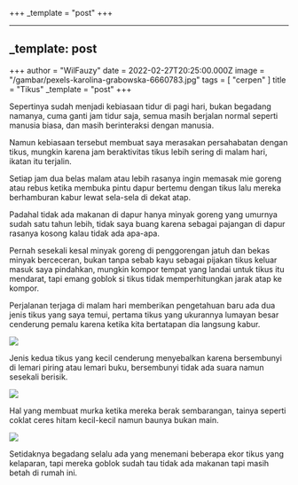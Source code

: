 +++
_template = "post"
+++


---
_template: post
---

+++
author = "WilFauzy"
date = 2022-02-27T20:25:00.000Z
image = "/gambar/pexels-karolina-grabowska-6660783.jpg"
tags = [ "cerpen" ]
title = "Tikus"
_template = "post"
+++

Sepertinya sudah menjadi kebiasaan tidur di pagi hari, bukan begadang namanya, cuma ganti jam tidur saja, semua masih berjalan normal seperti manusia biasa, dan masih berinteraksi dengan manusia.

Namun kebiasaan tersebut membuat saya merasakan persahabatan dengan tikus, mungkin karena jam beraktivitas tikus lebih sering di malam hari, ikatan itu terjalin.

Setiap jam dua belas malam atau lebih rasanya ingin memasak mie goreng atau rebus ketika membuka pintu dapur bertemu dengan tikus lalu mereka berhamburan kabur lewat sela-sela di dekat atap.

Padahal tidak ada makanan di dapur hanya minyak goreng yang umurnya sudah satu tahun lebih, tidak saya buang karena sebagai pajangan di dapur rasanya kosong kalau tidak ada apa-apa.

Pernah sesekali kesal minyak goreng di penggorengan jatuh dan bekas minyak berceceran, bukan tanpa sebab kayu sebagai pijakan tikus keluar masuk saya pindahkan, mungkin kompor tempat yang landai untuk tikus itu mendarat, tapi emang goblok si tikus tidak memperhitungkan jarak atap ke kompor.

Perjalanan terjaga di malam hari memberikan pengetahuan baru ada dua jenis tikus yang saya temui, pertama tikus yang ukurannya lumayan besar cenderung pemalu karena ketika kita bertatapan dia langsung kabur.

![](/gambar/20220228_020624.jpg)

Jenis kedua tikus yang kecil cenderung menyebalkan karena bersembunyi di lemari piring atau lemari buku, bersembunyi tidak ada suara namun sesekali berisik.

![](/gambar/20221112_014602.jpg)

Hal yang membuat murka ketika mereka berak sembarangan, tainya seperti coklat ceres hitam kecil-kecil namun baunya bukan main.

![](/gambar/20221112_014605.jpg)

Setidaknya begadang selalu ada yang menemani beberapa ekor tikus yang kelaparan, tapi mereka goblok sudah tau tidak ada makanan tapi masih betah di rumah ini.
